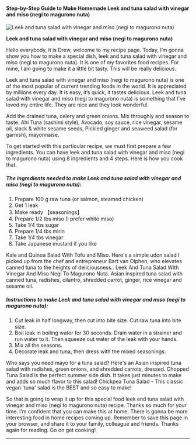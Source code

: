             

#### Step-by-Step Guide to Make Homemade Leek and tuna salad with vinegar and miso (negi to magurono nuta)

![Leek and tuna salad with vinegar and miso (negi to magurono nuta)](https://img-global.cpcdn.com/recipes/239a46437e14fc46/751x532cq70/leek-and-tuna-salad-with-vinegar-and-miso-negi-to-magurono-nuta-recipe-main-photo.jpg)

**Leek and tuna salad with vinegar and miso (negi to magurono nuta)**

Hello everybody, it is Drew, welcome to my recipe page. Today, I’m gonna show you how to make a special dish, leek and tuna salad with vinegar and miso (negi to magurono nuta). It is one of my favorites food recipes. For mine, I am going to make it a little bit tasty. This will be really delicious.

Leek and tuna salad with vinegar and miso (negi to magurono nuta) is one of the most popular of current trending foods in the world. It is appreciated by millions every day. It is easy, it’s quick, it tastes delicious. Leek and tuna salad with vinegar and miso (negi to magurono nuta) is something that I’ve loved my entire life. They are nice and they look wonderful.

Add the drained tuna, celery and green onions. Mix throughly and season to taste. Ahi Tuna (sashimi style), Avocado, soy sauce, rice vinegar, sesame oil, slack & white sesame seeds, Pickled ginger and seaweed salad (for garnish), mayonnaise.

To get started with this particular recipe, we must first prepare a few ingredients. You can have leek and tuna salad with vinegar and miso (negi to magurono nuta) using 8 ingredients and 4 steps. Here is how you cook that.

##### The ingredients needed to make Leek and tuna salad with vinegar and miso (negi to magurono nuta):

1.  Prepare 100 g raw tuna (or salmon, steamed chicken)
2.  Get 1 leak
3.  Make ready 【seasonings】
4.  Prepare 1/2 tbs miso (I prefer white miso)
5.  Take 1/4 tbs sugar
6.  Prepare 1/4 tbs mirin
7.  Take 1/4 tbs vinegar
8.  Take Japanese mustard if you like

Kale and Quinoa Salad With Tofu and Miso. Here's a simple udon salad I picked up from the chef and entrepreneur Bart van Olphen, who elevates canned tuna to the heights of deliciousness.. Leek And Tuna Salad With Vinegar And Miso Negi To Magurono Nuta. Asian inspired tuna salad with canned tuna, radishes, cilantro, shredded carrot, ginger, rice vinegar and sesame oil.

##### Instructions to make Leek and tuna salad with vinegar and miso (negi to magurono nuta):

1.  Cut leak in half longway, then cut into bite size. Cut raw tuna into bite size.
2.  Boil leak in boiling water for 30 seconds. Drain water in a strainer and run water to it. Then squeeze out water of the leak with your hands.
3.  Mix all the seasons.
4.  Decorate leak and tuna, then dress with the mixed seasonings.

Who says you need mayo for a tuna salad? Here's an Asian inspired tuna salad with radishes, green onions, and shredded carrots, dressed. Chopped Tuna Salad is the perfect summer side dish. It takes just minutes to make and adds so much flavor to this salad! Chickpea Tuna Salad - This classic vegan 'tuna' salad is the BEST and so easy to make!

So that is going to wrap it up for this special food leek and tuna salad with vinegar and miso (negi to magurono nuta) recipe. Thanks so much for your time. I’m confident that you can make this at home. There is gonna be more interesting food in home recipes coming up. Remember to save this page in your browser, and share it to your family, colleague and friends. Thanks again for reading. Go on get cooking!

* * *